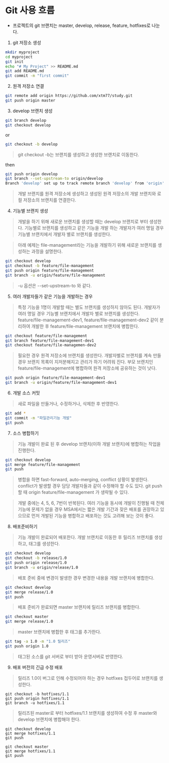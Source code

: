 # Git 사용 흐름
* 프로젝트의 git 브랜치는 master, develop, release, feature, hotfixes로 나눈다.
1. git 저장소 생성
```sh
mkdir myproject
cd myproject
git init
echo "# My Project" >> README.md
git add README.md
git commit -m "first commit"
```

2. 원격 저장소 연결
```sh
git remote add origin https://github.com/xtm77/study.git
git push origin master
```

3. develop 브랜치 생성
```sh
git branch develop
git checkout develop
```
or
```sh
git checkout -b develop
```
> git checkout -b는 브랜치를 생성하고 생성한 브랜치로 이동한다.

then
```sh
git push origin develop
git branch --set-upstream-to origin/develop
Branch 'develop' set up to track remote branch 'develop' from 'origin'
```
> 개발 브랜치를 원격 저장소에 생성하고
> 생성된 원격 저장소의 개발 브랜치와 로컬 저장소의 브랜치를 연결한다.

4. 기능별 브랜치 생성
> 개발을 하기 위해 새로운 브랜치를 생성할 때는 develop 브랜치로 부터 생성한다.
> 기능별로 브랜치를 생성하고 같은 기능을 개발 하는 개발자가 여러 명일 경우 기능별 브랜치에서 개발자 별로 브랜치를 생성한다.

> 아래 예제는 file-management라는 기능을 개발하기 위해 새로운 브랜치를 생성하는 과정을 설명한다.
```sh
git checkout develop
git checkout -b feature/file-management
git push origin feature/file-management
git branch -u origin/feature/file-management
```
> -u 옵션은 --set-upstream-to 와 같다.

5. 여러 개발자들가 같은 기능을 개발하는 경우
> 특정 기능을 1명이 개발할 때는 별도 브랜치를 생성하지 않아도 된다.
> 개발자가 여러 명일 경우 기능별 브랜치에서 개발자 별로 브랜치를 생성한다.
> feature/file-management-dev1, feature/file-management-dev2 같이 분리하여 개발한 후 feature/file-management 브랜치에 병합한다.
```sh
git checkout feature/file-management
git branch feature/file-management-dev1
git checkout feature/file-managemen-dev2
```
> 필요한 경우 원격 저장소에 브랜치를 생성한다. 개발자별로 브랜치를 계속 만들 경우 브랜치 목록이 지저분해지고 관리가 하기 어려워 진다.
> 부모 브랜치인 feature/file-management에 병합하여 원격 저장소에 공유하는 것이 낫다.
```sh
git push origin feature/file-management-dev1
git branch -u origin/feature/file-management-dev1
```

6. 개발 소스 커밋
> 새로 파일을 만들거나, 수정하거나, 삭제한 후 반영한다.
```sh
git add *
git commit -m "파일관리기능 개발"
git push
```

7. 소스 병합하기
> 기능 개발이 완료 된 후 develop 브랜치(이하 개발 브랜치)에 병합하는 작업을 진행한다.
```sh
git checkout develop
git merge feature/file-management
git push
```
> 병합을 하면 fast-forward, auto-merging, conflict 상황이 발생한다. conflict가 발생할 경우 담당 개발자들과 같이 수정해야 할 수도 있다.
> git push 할 때 origin feature/file-management 가 생략될 수 있다.

> 개발 중에는 4, 5, 6, 7번이 반복된다.
> 여러 기능을 동시에 개발이 진행될 때 전체 기능에 문제가 없을 경우 MSA에서는 짧은 개발 기간과 잦은 배포를 권장하고 있으므로 먼저 개발된 기능을 병합하고 배포하는 것도 고려해 보는 것이 좋다.

8. 배포준비하기
> 기능 개발이 완료되어 배포한다. 개발 브랜치로 이동한 후 릴리즈 브랜치를 생성하고, 태그를 생성한다.
```sh
git checkout develop
git checkout -b release/1.0
git push origin release/1.0
git branch -u origin/release/1.0
```
> 배포 준비 중에 변경이 발생한 경우 변경한 내용을 개발 브랜치에 병합한다.

```sh
git checkout develop
git merge release/1.0
git push
```

> 배포 준비가 완료되면 master 브랜치에 릴리즈 브랜치를 병합한다.
```sh
git checkout master
git merge release/1.0
```

> master 브랜치에 병합한 후 태그를 추가한다.
```sh
git tag -a 1.0 -m "1.0 릴리즈"
git push origin 1.0
```

> 태그된 소스를 git 서버로 부터 받아 운영서버로 반영한다.

9. 배포 버전의 긴급 수정 배포
> 릴리즈 1.0이 버그로 인해 수정되어야 하는 경우 hotfixes 접두어로 브랜치를 생성한다.
```
git checkout -b hotfixes/1.1
git push origin hotfixes/1.1
git branch -u hotfixes/1.1
```

> 릴리즈된 master로 부터 hotfixes/1.1 브랜치를 생성하여 수정 후 master와 develop 브랜치에 병합해야 한다.

```
git checkout develop
git merge hotfixes/1.1
git push

git checkout master
git merge hotfixes/1.1
git push
```


